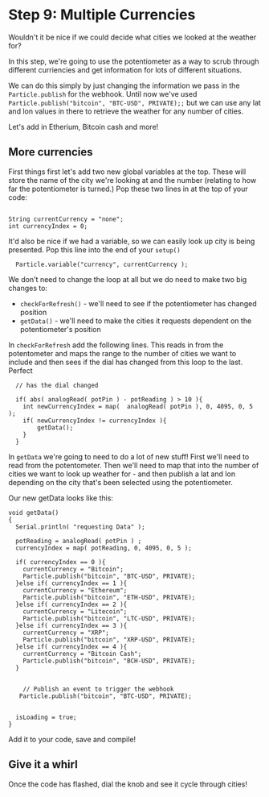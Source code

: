 # Step 9: Multiple Currencies

Wouldn't it be nice if we could decide what cities we looked at the weather for? 

In this step, we're going to use the potentiometer as a way to scrub through different curriencies and get information for lots of different situations. 

We can do this simply by just changing the information we pass in the `Particle.publish` for the webhook. Until now we've used `   Particle.publish("bitcoin", "BTC-USD", PRIVATE);;` but we can use any lat and lon values in there to retrieve the weather for any number of cities. 

Let's add in Etherium, Bitcoin cash  and more!

## More currencies

First things first let's add two new global variables at the top. These will store the name of the city we're looking at and the number (relating to how far the potentiometer is turned.) Pop these two lines in at the top of your code:

````

String currentCurrency = "none";
int currencyIndex = 0;

````

It'd also be nice if we had a variable, so we can easily look up city is being presented. Pop this line into the end of your `setup()`

````
  Particle.variable("currency", currentCurrency );
````

We don't need to change the loop at all but we do need to make two big changes to:

- `checkForRefresh()` - we'll need to see if the potentiometer has changed position 
- `getData()` - we'll need to make the cities it requests dependent on the potentiometer's position


In `checkForRefresh` add the following lines. This reads in from the potentometer and maps the range to the number of cities we want to include and then sees if the dial has changed from this loop to the last. Perfect

````
  // has the dial changed

  if( abs( analogRead( potPin ) - potReading ) > 10 ){
    int newCurrencyIndex = map(  analogRead( potPin ), 0, 4095, 0, 5 );
    if( newCurrencyIndex != currencyIndex ){
        getData();
    }
  }
````

In `getData` we're going to need to do a lot of new stuff! 
First we'll need to read from the potentometer. 
Then we'll need to map that into the number of cities we want to look up weather for - and then publish a lat and lon depending on the city that's been selected using the potentiometer. 

Our new getData looks like this: 

````
void getData()
{
  Serial.println( "requesting Data" );

  potReading = analogRead( potPin ) ;
  currencyIndex = map( potReading, 0, 4095, 0, 5 );

  if( currencyIndex == 0 ){
    currentCurrency = "Bitcoin";
    Particle.publish("bitcoin", "BTC-USD", PRIVATE);
  }else if( currencyIndex == 1 ){
    currentCurrency = "Ethereum";
    Particle.publish("bitcoin", "ETH-USD", PRIVATE);
  }else if( currencyIndex == 2 ){
    currentCurrency = "Litecoin";
    Particle.publish("bitcoin", "LTC-USD", PRIVATE);
  }else if( currencyIndex == 3 ){
    currentCurrency = "XRP";
    Particle.publish("bitcoin", "XRP-USD", PRIVATE);
  }else if( currencyIndex == 4 ){
    currentCurrency = "Bitcoin Cash";
    Particle.publish("bitcoin", "BCH-USD", PRIVATE);
  }


	// Publish an event to trigger the webhook
   Particle.publish("bitcoin", "BTC-USD", PRIVATE);
	

  isLoading = true;
}

````

Add it to your code, save and compile!

## Give it a whirl

Once the code has flashed, dial the knob and see it cycle through cities! 
